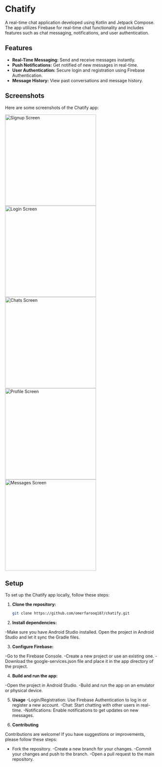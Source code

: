 # Chatify

A real-time chat application developed using Kotlin and Jetpack Compose. The app utilizes Firebase for real-time chat functionality and includes features such as chat messaging, notifications, and user authentication.

## Features

- **Real-Time Messaging:** Send and receive messages instantly.
- **Push Notifications:** Get notified of new messages in real-time.
- **User Authentication:** Secure login and registration using Firebase Authentication.
- **Message History:** View past conversations and message history.

## Screenshots

Here are some screenshots of the Chatify app:

<img src="https://github.com/omerfarooq187/chatify/blob/main/app/screens/signup_screen.png" alt="Signup Screen" width="300"/>
<img src="https://github.com/omerfarooq187/chatify/blob/main/app/screens/login_screen.png" alt="Login Screen" width="300"/>
<img src="https://github.com/omerfarooq187/chatify/blob/main/app/screens/chats_screen.png" alt="Chats Screen" width="300"/>
<img src="https://github.com/omerfarooq187/chatify/blob/main/app/screens/profile_screen.png" alt="Profile Screen" width="300"/>
<img src="https://github.com/omerfarooq187/chatify/blob/main/app/screens/messages_screen.png" alt="Messages Screen" width="300"/>


## Setup

To set up the Chatify app locally, follow these steps:

1. **Clone the repository:**

   ```bash
   git clone https://github.com/omerfarooq187/chatify.git

2. **Install dependencies:**

  -Make sure you have Android Studio installed. Open the project in Android Studio and let it sync the Gradle files.

3. **Configure Firebase:**

  -Go to the Firebase Console.
  -Create a new project or use an existing one.
  -Download the google-services.json file and place it in the app directory of the project.

4. **Build and run the app:**

  -Open the project in Android Studio.
  -Build and run the app on an emulator or physical device.

5. **Usage**
  -Login/Registration: Use Firebase Authentication to log in or register a new account.
  -Chat: Start chatting with other users in real-time.
  -Notifications: Enable notifications to get updates on new messages.

6. **Contributing**

Contributions are welcome! If you have suggestions or improvements, please follow these steps:

 - Fork the repository.
 -Create a new branch for your changes.
 -Commit your changes and push to the branch.
 -Open a pull request to the main repository.
